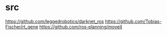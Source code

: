 # src
https://github.com/leggedrobotics/darknet_ros
https://github.com/Tobias-Fischer/rt_gene
https://github.com/ros-planning/moveit
